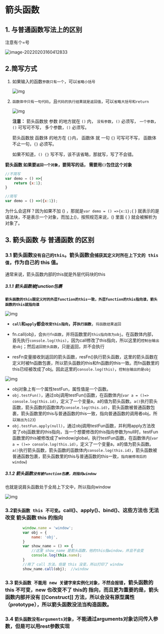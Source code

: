 # 箭头函数

## 1. 与普通函数写法上的区别

注意有个=号

![image-20220203160412833](C:\Users\zayn\AppData\Roaming\Typora\typora-user-images\image-20220203160412833.png)

## 2.简写方式

1. 如果输入的函数`参数只有一个`，可以`省略小括号`

   ![img](https://api2.mubu.com/v3/document_image/b4486eba-274e-44ae-92a8-b70a2f8f9768-10071129.jpg)

2. `函数体中只有一句代码`，且`代码的执行结果就是返回值`，可以`省略大括号和return`

   ![img](https://api2.mubu.com/v3/document_image/a086c06e-665e-42cd-a1c5-664c5d29016f-10071129.jpg)

   **注意：**
   箭头函数放 参数 的地方就在 `()` 内，
   `没有参数`，`()` 必须写，
   `一个参数`，`()` 可写可不写，
   多个参数，`()` 必须写。

   

   箭头函数放 函数体 的地方在 `{}`内，
   函数体 就 一句 `{}` 可写可不写，
   函数体 不止一句，`{}` 必须写。

   如果不知道，`() {}` 写不写，该不该省略，那就写，写了不会错。



**箭头函数 如果要`返回一个对象`，要简写的话， 需要用`()`包住这个对象**

``` javascript
//不简写
var demo = () =>{ 
    return {x:1};
}  

//简写
var demo = () =>({x:1});
```

为什么会这样？因为如果不加 () ，那就是`var demo = () =>{x:1};`{ } 就表示的是语法块，不是表示一个对象，而加上()，按照规范来说，() 里面 { } 就会被解析为对象了。

## 3. 箭头函数 与 普通函数 的区别

### 3.1 箭头函数`没有自己的this`。箭头函数会`捕获其定义时所在上下文的 this 值`，作为自己的 this 值。

通常来说，箭头函数内部的this就是外层代码块的this

##### 3.1.1 箭头函数被function包裹

**`箭头函数的this跟定义时的外层function的this一致，外层function的this指向谁，箭头函数的this就指向谁`**

![img](https://api2.mubu.com/v3/document_image/a2036e06-237f-42e9-8bd0-4100445f3823-10071129.jpg)

- **`call`**和**`apply`**都会`改变this指向`，并**`执行函数`**，`将函数结果返回`

- fn.call(obj)，会`执行fn函数`，并将函数里的`this指向改为obj`。在函数体内部，首先执行`console.log(this)`，因为call修改了this指向，所以这里的`控制台输出是obj`；然后`返回箭头函数`，只是返回，并不会执行

- resFn变量接收到返回的箭头函数，resFn()执行箭头函数，这里的箭头函数在定义时被fn函数包裹，所以箭头函数的this和fn函数的this一致。而fn函数里的this已经被改成了obj。因此这里的`console.log(this)`，`控制台输出的是obj`

  

![img](https://api2.mubu.com/v3/document_image/615ce5b8-1699-4fc1-ae20-cb0ed60899f0-10071129.jpg)

- obj对象上有一个属性testFun，属性值是一个函数。
- `obj.testFun()`，通过obj调用testFun()函数，在函数体内(`var a = ()=> console.log(this.id)`，定义了一个变量a，a的值为箭头函数。`a()`执行箭头函数，箭头函数的函数体内`console.log(this.id)`，箭头函数被普通函数包裹，箭头函数里的this与普通函数的this一致，指向普通函数的调用者obj，所以`输出为123`)
- `obj.testFun.apply(null)`，通过obj调用testFun函数，并利用apply方法改变了obj函数里的this指向，当一个想要修改的this指向参数为null时，testFun函数里的this被修改成了window/global，执行testFun函数，在函数体内(`var a = ()=> console.log(this.id)`，定义了一个变量a，a的值为箭头函数。`a()`执行箭头函数，箭头函数的函数体内`console.log(this.id)`，箭头函数被普通函数包裹，箭头函数里的this与普通函数的this一致，`指向被修改后的window`)

##### 3.1.2 箭头函数`没有被function包裹，则指向window`

也就是说肩头函数处于全局上下文中，所以指向window

![img](https://api2.mubu.com/v3/document_image/d7b2378a-aa91-4565-9ac0-76c83c1f2c20-10071129.jpg)

### 3.2`箭头函数 this 不可变`。call()、apply()、bind()、这些方法也 无法改变 箭头函数 this 的指向

``` javascript
        window.name = 'window';
        var obj = {
            name: 'obj',
        }
        var show_name = () => {
            //这里 show_name 是箭头函数，他的this指window，并且不会变
            console.log(this.name);
        }
        //用了 call 方法，但是 this 没变，所以打印了 window
        show_name.call(obj);  //window  
```

### 3.3 `箭头函数 不能用 new 关键字来实例化对象，不然会报错`，箭头函数的this 不可变，new 也改变不了 this的 指向，而且更为重要的是，箭头函数内部并没有 [[Construct]] 方法，所以会没有原型属性（prototype），所以箭头函数没法当构造函数。

### 3.4 `箭头函数没有arguments对象`，不能通过arguments对象访问传入参数，但是可以用rest参数实现